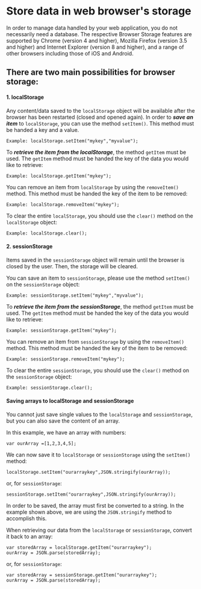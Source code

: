 # Store data in web browser's storage

In order to manage data handled by your web application, you do not necessarily need a database.
The respective Browser Storage features are supported by Chrome (version 4 and higher), Mozilla Firefox (version 3.5 and higher) and Internet Explorer (version 8 and higher), and a range of other browsers including those of iOS and Android.

## There are two main possibilities for browser storage:

#### 1. localStorage

Any content/data saved to the ```localStorage``` object will be available after the browser has been restarted (closed and opened again).
In order to ***save an item*** to ```localStorage```, you can use the method ```setItem()```. This method must be handed a key and a value.
```
Example: localStorage.setItem("mykey","myvalue");
```
To ***retrieve the item from the localStorage***, the method ```getItem``` must be used. The ```getItem``` method must be handed the key of the data you would like to retrieve:

  ```
  Example: localStorage.getItem("mykey");
  ```

  You can remove an item from ```localStorage``` by using the ```removeItem()``` method. This method must be handed the key of the item to be removed:

  ```
  Example: localStorage.removeItem("mykey");
  ```

  To clear the entire ```localStorage```, you should use the ```clear()``` method on the ```localStorage``` object:

  ```
  Example: localStorage.clear();
  ```

#### 2. sessionStorage

Items saved in the ```sessionStorage``` object will remain until the browser is closed by the user. Then, the storage will be cleared.

You can save an item to ```sessionStorage```, please use the method ```setItem()``` on the ```sessionStorage``` object:

```
Example: sessionStorage.setItem("mykey","myvalue");
```
To ***retrieve the item from the sessionStorage***, the method ```getItem``` must be used. The ```getItem``` method must be handed the key of the data you would like to retrieve:

  ```
  Example: sessionStorage.getItem("mykey");
  ```

  You can remove an item from ```sessionStorage``` by using the ```removeItem()``` method. This method must be handed the key of the item to be removed:

  ```
  Example: sessionStorage.removeItem("mykey");
  ```

  To clear the entire ```sessionStorage```, you should use the ```clear()``` method on the ```sessionStorage``` object:

  ```
  Example: sessionStorage.clear();
  ```

#### Saving arrays to localStorage and sessionStorage

You cannot just save single values to the ```localStorage``` and ```sessionStorage```, but you can also save the content of an array.

In this example, we have an array with numbers:

```
var ourArray =[1,2,3,4,5];
```
We can now save it to ```localStorage``` or ```sessionStorage``` using the ```setItem()``` method:
```
localStorage.setItem("ourarraykey",JSON.stringify(ourArray));
```
or, for ```sessionStorage```:
```
sessionStorage.setItem("ourarraykey",JSON.stringify(ourArray));
```

In order to be saved, the array must first be converted to a string. In the example shown above, we are using the ```JSON.stringify``` method to accomplish this.

When retrieving our data from the ```localStorage``` or ```sessionStorage```, convert it back to an array:

```
var storedArray = localStorage.getItem("ourarraykey");
ourArray = JSON.parse(storedArray);
```
or, for ```sessionStorage```:
```
var storedArray = sessionStorage.getItem("ourarraykey");
ourArray = JSON.parse(storedArray);
```
